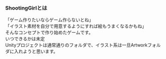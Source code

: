 ### ShootingGirlとは
「ゲーム作りたいならゲーム作らないとね」<br>
「イラスト素材を自分で用意するようにすれば絵もうまくなるかもね」<br>
そんなコンセプトで作り始めたゲームです。<br>
いつできるかは未定<br>
Unityプロジェクトは通常通りのフォルダで、イラスト系は一旦Artworkフォルダに入れようと思います。

